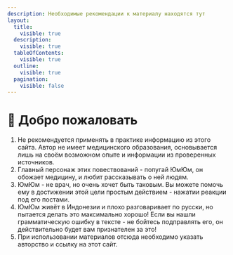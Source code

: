 ```yaml
---
description: Необходимые рекомендации к материалу находятся тут
layout:
  title:
    visible: true
  description:
    visible: true
  tableOfContents:
    visible: true
  outline:
    visible: true
  pagination:
    visible: false
---
```


# 👋 Добро пожаловать

1. Не рекомендуется применять в практике информацию из этого сайта. Автор не имеет медицинского образования, основывается лишь на своём возможном опыте и информации из проверенных источников.
2. Главный персонаж этих повествований - попугай ЮмЮм, он обожает медицину, и любит рассказывать о ней людям.
3. ЮмЮм - не врач, но очень хочет быть таковым. Вы можете помочь ему в достижении этой цели простым действием - нажатии реакции под его постами.
4. ЮмЮм живёт в Индонезии и плохо разговаривает по русски, но пытается делать это максимально хорошо! Если вы нашли грамматическую ошибку в тексте - не бойтесь подправлять его, он действительно будет вам признателен за это!
5. При использовании материалов отсюда необходимо указать авторство и ссылку на этот сайт.

